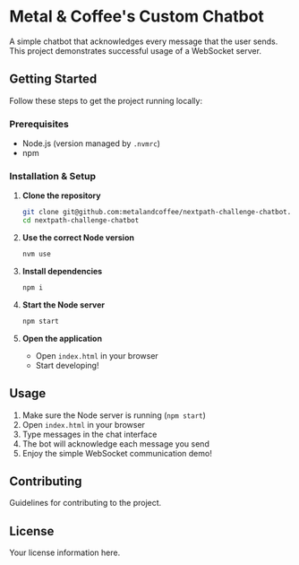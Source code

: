 # Metal & Coffee's Custom Chatbot

A simple chatbot that acknowledges every message that the user sends. This project demonstrates successful usage of a WebSocket server.

## Getting Started

Follow these steps to get the project running locally:

### Prerequisites

- Node.js (version managed by `.nvmrc`)
- npm

### Installation & Setup

1. **Clone the repository**
   ```bash
   git clone git@github.com:metalandcoffee/nextpath-challenge-chatbot.git
   cd nextpath-challenge-chatbot
   ```

2. **Use the correct Node version**
   ```bash
   nvm use
   ```

3. **Install dependencies**
   ```bash
   npm i
   ```

4. **Start the Node server**
   ```bash
   npm start
   ```

5. **Open the application**
   - Open `index.html` in your browser
   - Start developing!

## Usage

1. Make sure the Node server is running (`npm start`)
2. Open `index.html` in your browser
3. Type messages in the chat interface
4. The bot will acknowledge each message you send
5. Enjoy the simple WebSocket communication demo!

## Contributing

Guidelines for contributing to the project.

## License

Your license information here.